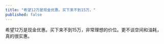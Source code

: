 ```yaml
---
title: "希望12万是现金优惠。买下来不到15万，"
published: false
---
```

希望12万是现金优惠。买下来不到15万，非常理想的价位。更不谈空间和油耗，真的很实惠。

